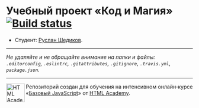 # Учебный проект «Код и Магия» [![Build status][travis-image]][travis-url]

* Студент: [Руслан Шедиков](https://up.htmlacademy.ru/javascript/11/user/364873).

---

_Не удаляйте и не обращайте внимание на папки и файлы:_<br>
_`.editorconfig`, `.eslintrc`, `.gitattributes`, `.gitignore`, `.travis.yml`, `package.json`._

---

<a href="https://htmlacademy.ru/intensive/javascript"><img align="left" width="50" height="50" title="HTML Academy" src="https://up.htmlacademy.ru/static/img/intensive/javascript/logo-for-github.svg"></a>

Репозиторий создан для обучения на интенсивном онлайн‑курсе «[Базовый JavaScript](https://htmlacademy.ru/intensive/javascript)» от [HTML Academy](https://htmlacademy.ru).

[travis-image]: https://travis-ci.org/htmlacademy-javascript/364873-code-and-magick.svg?branch=master
[travis-url]: https://travis-ci.org/htmlacademy-javascript/364873-code-and-magick
